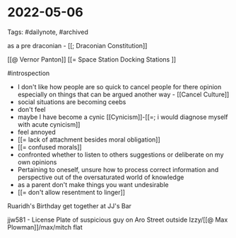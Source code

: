 # 2022-05-06
Tags: #dailynote, #archived 

as a pre draconian - [[; Draconian Constitution]]

[[@ Vernor Panton]]
[[= Space Station Docking Stations ]]

#introspection 
- I don't like how people are so quick to cancel people for there opinion especially on things that can be argued another way - [[Cancel Culture]]
- social situations are becoming ceebs
- don't feel 
- maybe I have become a cynic [[Cynicism]]-[[=; i would diagnose myself with acute cynicism]]
- feel annoyed
- [[= lack of attachment besides moral obligation]]
- [[= confused morals]]
- confronted whether to listen to others suggestions or deliberate on my own opinions
- Pertaining to oneself, unsure how to process correct information and perspective out of the oversaturated world of knowledge
- as a parent don't make things you want undesirable 
- [[= don't allow resentment to linger]]

Ruaridh's Birthday get together at JJ's Bar

jjw581 - License Plate of suspicious guy on Aro Street outside Izzy/[[@ Max Plowman]]/max/mitch flat






